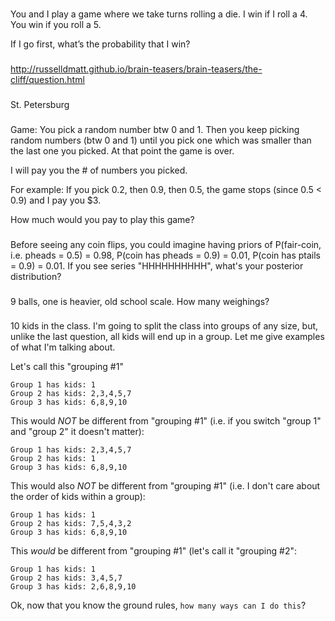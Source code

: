 ###
You and I play a game where we take turns rolling a die. I win if I roll a 4. You win if you roll a 5.

If I go first, what’s the probability that I win?

###
http://russelldmatt.github.io/brain-teasers/brain-teasers/the-cliff/question.html

###
St. Petersburg

###
Game: You pick a random number btw  0 and 1.  Then you keep picking random numbers (btw 0 and 1) until you pick one which was smaller than the last one you picked.  At that point the game is over.

I will pay you the # of numbers you picked.

For example:
If you pick 0.2, then 0.9, then 0.5, the game stops (since 0.5 < 0.9) and I pay you $3.

How much would you pay to play this game?

###
Before seeing any coin flips, you could imagine having priors of
P(fair-coin, i.e. pheads = 0.5) = 0.98, P(coin has pheads = 0.9) =
0.01, P(coin has ptails = 0.9) = 0.01.  If you see series
"HHHHHHHHHH", what's your posterior distribution?

###
9 balls, one is heavier, old school scale.  How many weighings?

###
10 kids in the class.  I'm going to split the class into groups of any size, but, unlike the last question, all kids will end up in a group.  Let me give examples of what I'm talking about.

Let's call this "grouping #1"

    Group 1 has kids: 1
	Group 2 has kids: 2,3,4,5,7
	Group 3 has kids: 6,8,9,10

This would *NOT* be different from "grouping #1" (i.e. if you switch "group 1" and "group 2" it doesn't matter):

    Group 1 has kids: 2,3,4,5,7
    Group 2 has kids: 1
	Group 3 has kids: 6,8,9,10

This would also *NOT* be different from "grouping #1" (i.e. I don't care about the order of kids within a group):

    Group 1 has kids: 1
	Group 2 has kids: 7,5,4,3,2
	Group 3 has kids: 6,8,9,10

This *would* be different from "grouping #1" (let's call it "grouping #2":

    Group 1 has kids: 1
	Group 2 has kids: 3,4,5,7
	Group 3 has kids: 2,6,8,9,10

Ok, now that you know the ground rules, `how many ways can I do this`?
